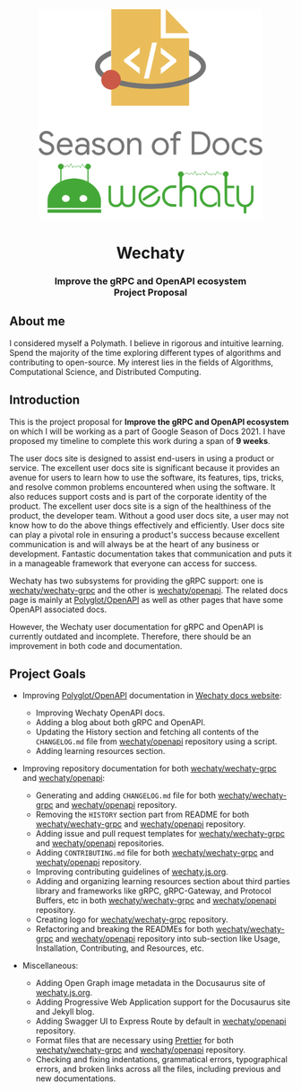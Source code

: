 <div align="center">
<img src="assets/gsod-2021-1.svg" height="auto" width="400" />
<br />
<img src="assets/gsod-2021-2.svg" height="auto" width="400" />
<br />
<h1>Wechaty</h1>
<h3>
Improve the gRPC and OpenAPI ecosystem
<br />
Project Proposal
</h3>
</div>

## About me

I considered myself a Polymath. I believe in rigorous and intuitive learning. Spend the majority of the time exploring different types of algorithms and contributing to open-source. My interest lies in the fields of Algorithms, Computational Science, and Distributed Computing.

## Introduction

This is the project proposal for **Improve the gRPC and OpenAPI ecosystem** on which I will be working as a part of Google Season of Docs 2021. I have proposed my timeline to complete this work during a span of **9 weeks**.

The user docs site is designed to assist end-users in using a product or service. The excellent user docs site is significant because it provides an avenue for users to learn how to use the software, its features, tips, tricks, and resolve common problems encountered when using the software. It also reduces support costs and is part of the corporate identity of the product. The excellent user docs site is a sign of the healthiness of the product, the developer team. Without a good user docs site, a user may not know how to do the above things effectively and efficiently. User docs site can play a pivotal role in ensuring a product's success because excellent communication is and will always be at the heart of any business or development. Fantastic documentation takes that communication and puts it in a manageable framework that everyone can access for success.

Wechaty has two subsystems for providing the gRPC support: one is [wechaty/wechaty-grpc](https://github.com/wechaty/grpc) and the other is [wechaty/openapi](https://github.com/wechaty/openapi). The related docs page is mainly at [Polyglot/OpenAPI](http://wechaty.js.org/docs/polyglot/openapi/) as well as other pages that have some OpenAPI associated docs.

However, the Wechaty user documentation for gRPC and OpenAPI is currently outdated and incomplete. Therefore, there should be an improvement in both code and documentation.

## Project Goals

- Improving [Polyglot/OpenAPI](http://wechaty.js.org/docs/polyglot/openapi/) documentation in [Wechaty docs website](https://wechaty.js.org/docs/):

  - Improving Wechaty OpenAPI docs.
  - Adding a blog about both gRPC and OpenAPI.
  - Updating the History section and fetching all contents of the `CHANGELOG.md` file from [wechaty/openapi](https://github.com/wechaty/openapi) repository using a script.
  - Adding learning resources section.

- Improving repository documentation for both [wechaty/wechaty-grpc](https://github.com/wechaty/grpc) and [wechaty/openapi](https://github.com/wechaty/openapi):

  - Generating and adding `CHANGELOG.md` file for both [wechaty/wechaty-grpc](https://github.com/wechaty/grpc) and [wechaty/openapi](https://github.com/wechaty/openapi) repository.
  - Removing the `HISTORY` section part from README for both [wechaty/wechaty-grpc](https://github.com/wechaty/grpc) and [wechaty/openapi](https://github.com/wechaty/openapi) repository.
  - Adding issue and pull request templates for [wechaty/wechaty-grpc](https://github.com/wechaty/grpc) and [wechaty/openapi](https://github.com/wechaty/openapi) repositories.
  - Adding `CONTRIBUTING.md` file for both [wechaty/wechaty-grpc](https://github.com/wechaty/grpc) and [wechaty/openapi](https://github.com/wechaty/openapi) repository.
  - Improving contributing guidelines of [wechaty.js.org](https://wechaty.js.org/).
  - Adding and organizing learning resources section about third parties library and frameworks like gRPC, gRPC-Gateway, and Protocol Buffers, etc in both [wechaty/wechaty-grpc](https://github.com/wechaty/grpc) and [wechaty/openapi](https://github.com/wechaty/openapi) repository.
  - Creating logo for [wechaty/wechaty-grpc](https://github.com/wechaty/grpc) repository.
  - Refactoring and breaking the READMEs for both [wechaty/wechaty-grpc](https://github.com/wechaty/grpc) and [wechaty/openapi](https://github.com/wechaty/openapi) repository into sub-section like Usage, Installation, Contributing, and Resources, etc.

- Miscellaneous:

  - Adding Open Graph image metadata in the Docusaurus site of [wechaty.js.org](https://wechaty.js.org/).
  - Adding Progressive Web Application support for the Docusaurus site and Jekyll blog.
  - Adding Swagger UI to Express Route by default in [wechaty/openapi](https://github.com/wechaty/openapi) repository.
  - Format files that are necessary using [Prettier](https://prettier.io) for both [wechaty/wechaty-grpc](https://github.com/wechaty/grpc) and [wechaty/openapi](https://github.com/wechaty/openapi) repository.
  - Checking and fixing indentations, grammatical errors, typographical errors, and broken links across all the files, including previous and new documentations.
